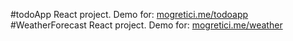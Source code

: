 #todoApp React project. Demo for: [mogretici.me/todoapp](https://mogretici.me/todoapp/)
#WeatherForecast React project. Demo for: [mogretici.me/weather](https://mogretici.me/weather/)

